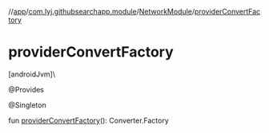 //[app](../../../index.md)/[com.lyj.githubsearchapp.module](../index.md)/[NetworkModule](index.md)/[providerConvertFactory](provider-convert-factory.md)

# providerConvertFactory

[androidJvm]\

@Provides

@Singleton

fun [providerConvertFactory](provider-convert-factory.md)(): Converter.Factory

